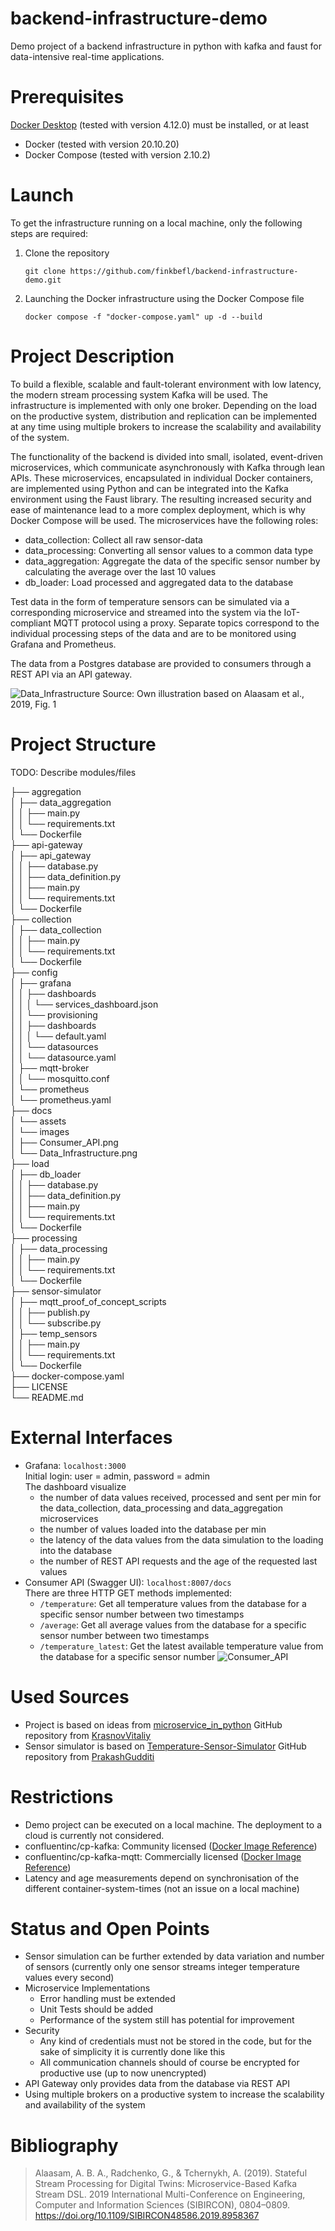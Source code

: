 # backend-infrastructure-demo

Demo project of a backend infrastructure in python with kafka and faust for data-intensive real-time applications.

# Prerequisites

[Docker Desktop](https://docs.docker.com/desktop/) (tested with version 4.12.0) must be installed, or at least
- Docker (tested with version 20.10.20)
- Docker Compose (tested with version 2.10.2)

# Launch

To get the infrastructure running on a local machine, only the following steps are required:
1. Clone the repository
    ```
    git clone https://github.com/finkbefl/backend-infrastructure-demo.git
    ```
2. Launching the Docker infrastructure using the Docker Compose file
   ```
   docker compose -f "docker-compose.yaml" up -d --build
   ```

# Project Description

To build a flexible, scalable and fault-tolerant environment with low latency, the modern stream processing system Kafka will be used. The infrastructure is implemented with only one broker. Depending on the load on the productive system, distribution and replication can be implemented at any time using multiple brokers to increase the scalability and availability of the system.

The functionality of the backend is divided into small, isolated, event-driven microservices, which communicate asynchronously with Kafka through lean APIs. These microservices, encapsulated in individual Docker containers, are implemented using Python and can be integrated into the Kafka environment using the Faust library. The resulting increased security and ease of maintenance lead to a more complex deployment, which is why Docker Compose will be used. The microservices have the following roles:
- data_collection: Collect all raw sensor-data
- data_processing: Converting all sensor values to a common data type
- data_aggregation: Aggregate the data of the specific sensor number by calculating the average over the last 10 values
- db_loader: Load processed and aggregated data to the database

Test data in the form of temperature sensors can be simulated via a corresponding microservice and streamed into the system via the IoT-compliant MQTT protocol using a proxy. Separate topics correspond to the individual processing steps of the data and are to be monitored using Grafana and Prometheus.

The data from a Postgres database are provided to consumers through a REST API via an API gateway.

![Data_Infrastructure](.docs/../docs/assets/images/Data_Infrastructure.png)
Source: Own illustration based on Alaasam et al., 2019, Fig. 1

# Project Structure

TODO: Describe modules/files

├── aggregation  
│   ├── data_aggregation  
│   │   ├── main.py  
│   │   └── requirements.txt  
│   └── Dockerfile  
├── api-gateway  
│   ├── api_gateway  
│   │   ├── database.py  
│   │   ├── data_definition.py  
│   │   ├── main.py  
│   │   └── requirements.txt  
│   └── Dockerfile  
├── collection  
│   ├── data_collection  
│   │   ├── main.py  
│   │   └── requirements.txt  
│   └── Dockerfile  
├── config  
│   ├── grafana  
│   │   ├── dashboards  
│   │   │   └── services_dashboard.json  
│   │   └── provisioning  
│   │       ├── dashboards  
│   │       │   └── default.yaml  
│   │       └── datasources  
│   │           └── datasource.yaml  
│   ├── mqtt-broker  
│   │   └── mosquitto.conf  
│   └── prometheus  
│       └── prometheus.yaml  
├── docs  
│   └── assets  
│       └── images  
│           ├── Consumer_API.png  
│           └── Data_Infrastructure.png  
├── load  
│   ├── db_loader  
│   │   ├── database.py  
│   │   ├── data_definition.py  
│   │   ├── main.py  
│   │   └── requirements.txt  
│   └── Dockerfile  
├── processing  
│   ├── data_processing  
│   │   ├── main.py  
│   │   └── requirements.txt  
│   └── Dockerfile  
├── sensor-simulator  
│   ├── mqtt_proof_of_concept_scripts  
│   │   ├── publish.py  
│   │   └── subscribe.py  
│   ├── temp_sensors  
│   │   ├── main.py  
│   │   └── requirements.txt  
│   └── Dockerfile  
├── docker-compose.yaml  
├── LICENSE  
└── README.md  

# External Interfaces

- Grafana: `localhost:3000`  
  Initial login: user = admin, password = admin  
  The dashboard visualize
  - the number of data values received, processed and sent per min for the data_collection, data_processing and data_aggregation microservices
  - the number of values loaded into the database per min
  - the latency of the data values from the data simulation to the loading into the database
  - the number of REST API requests and the age of the requested last values
- Consumer API (Swagger UI): `localhost:8007/docs`  
  There are three HTTP GET methods implemented:
  - `/temperature`: Get all temperature values from the database for a specific sensor number between two timestamps
  - `/average`: Get all average values from the database for a specific sensor number between two timestamps
  - `/temperature_latest`: Get the latest available temperature value from the database for a specific sensor number
  ![Consumer_API](.docs/../docs/assets/images/Consumer_API.png)

# Used Sources

- Project is based on ideas from [microservice_in_python](https://github.com/KrasnovVitaliy/microservice_in_python) GitHub repository from [KrasnovVitaliy](https://github.com/KrasnovVitaliy)
- Sensor simulator is based on [Temperature-Sensor-Simulator](https://github.com/PrakashGudditi/Temperature-Sensor-Simulator/blob/master/cli2.py) GitHub repository from [PrakashGudditi](https://github.com/PrakashGudditi)

# Restrictions

- Demo project can be executed on a local machine. The deployment to a cloud is currently not considered.
- confluentinc/cp-kafka: Community licensed ([Docker Image Reference](https://docs.confluent.io/platform/current/installation/docker/image-reference.html))
- confluentinc/cp-kafka-mqtt: Commercially licensed ([Docker Image Reference](https://docs.confluent.io/platform/current/installation/docker/image-reference.html))
- Latency and age measurements depend on synchronisation of the different container-system-times (not an issue on a local machine)

# Status and Open Points

- Sensor simulation can be further extended by data variation and number of sensors (currently only one sensor streams integer temperature values every second)
- Microservice Implementations
  - Error handling must be extended
  - Unit Tests should be added
  - Performance of the system still has potential for improvement
- Security
  - Any kind of credentials must not be stored in the code, but for the sake of simplicity it is currently done like this
  - All communication channels should of course be encrypted for productive use (up to now unencrypted)
- API Gateway only provides data from the database via REST API
- Using multiple brokers on a productive system to increase the scalability and availability of the system

# Bibliography

> Alaasam, A. B. A., Radchenko, G., & Tchernykh, A. (2019). Stateful Stream Processing for Digital Twins: Microservice-Based Kafka Stream DSL. 2019 International Multi-Conference on Engineering, Computer and Information Sciences (SIBIRCON), 0804–0809. https://doi.org/10.1109/SIBIRCON48586.2019.8958367


